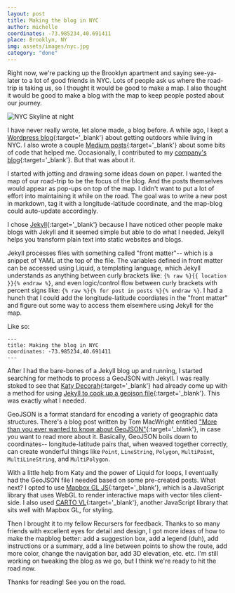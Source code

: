 ```yaml
---
layout: post
title: Making the blog in NYC
author: michelle
coordinates: -73.985234,40.691411
place: Brooklyn, NY
img: assets/images/nyc.jpg
category: "done"
---
```


Right now, we're packing up the Brooklyn apartment and saying see-ya-later to a lot of good friends in NYC. Lots of people ask us where the road-trip is taking us, so I thought it would be good to make a map. I also thought it would be good to make a blog with the map to keep people posted about our journey.

![NYC Skyline at night]({{site.url}}/{{page.img}})

I have never really wrote, let alone made, a blog before. A while ago, I kept a [Wordpress blog](https://michellegetsoutside.wordpress.com/){:target='_blank'} about getting outdoors while living in NYC. I also wrote a couple [Medium posts](https://medium.com/@michellemho){:target='_blank'} about some bits of code that helped me. Occasionally, I contributed to my [company's blog](https://carto.com/blog/predicting-nyc-collisions/){:target='_blank'}. But that was about it.

I started with jotting and drawing some ideas down on paper. I wanted the map of our road-trip to be the focus of the blog. And the posts themselves would appear as pop-ups on top of the map. I didn't want to put a lot of effort into maintaining it while on the road. The goal was to write a new post in markdown, tag it with a longitude-latitude coordinate, and the map-blog could auto-update accordingly.

I chose [Jekyll](https://jekyllrb.com/){:target='_blank'} because I have noticed other people make blogs with Jekyll and it seemed simple but able to do what I needed. Jekyll helps you transform plain text into static websites and blogs.

Jekyll processes files with something called "front matter"-- which is a snippet of YAML at the top of the file. The variables defined in front matter can be accessed using Liquid, a templating language, which Jekyll understands as anything between curly brackets like: `{% raw %}{{ location }}{% endraw %}`, and even logic/control flow between curly brackets with percent signs like: `{% raw %}{% for post in posts %}{% endraw %}`. I had a hunch that I could add the longitude-latitude coordiates in the "front matter" and figure out some way to access them elsewhere using Jekyll for the map.

Like so:	

```
---
title: Making the blog in NYC
coordinates: -73.985234,40.691411
---
```

After I had the bare-bones of a Jekyll blog up and running, I started searching for methods to process a GeoJSON with Jekyll. I was really stoked to see that [Katy Decorah](https://katydecorah.com){:target='_blank'} had already come up with a method for using [Jekyll to cook up a geojson file](https://katydecorah.com/code/jekyll-geojson/){:target='_blank'}. This was exactly what I needed.

GeoJSON is a format standard for encoding a variety of geographic data structures. There's a blog post written by Tom MacWright entitled ["More than you ever wanted to know about GeoJSON"](https://macwright.org/2015/03/23/geojson-second-bite.html){:target='_blank'}, in case you want to read more about it. Basically, GeoJSON boils down to coordinates-- longitude-latitude pairs that, when weaved together correctly, can create wonderful things like `Point`, `LineString`, `Polygon`, `MultiPoint`, `MultiLineString`, and `MultiPolygon`.

With a little help from Katy and the power of Liquid for loops, I eventually had the GeoJSON file I needed based on some pre-created posts. What next? I opted to use [Mapbox GL JS](https://docs.mapbox.com/mapbox-gl-js/api/){:target='_blank'}, which is a JavaScript library that uses WebGL to render interactive maps with vector tiles client-side. I also used [CARTO VL](https://carto.com/developers/carto-vl/){:target='_blank'}, another JavaScript library that sits well with Mapbox GL, for styling.

Then I brought it to my fellow Recursers for feedback. Thanks to so many friends with excellent eyes for detail and design, I got more ideas of how to make the mapblog better: add a suggestion box, add a legend (duh), add instructions or a summary, add a line between points to show the route, add more color, change the navigation bar, add 3D elevation, etc. etc. I'm still working on tweaking the blog as we go, but I think we're ready to hit the road now.

Thanks for reading! See you on the road.